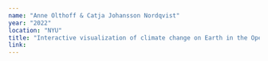 ```yaml
---
name: "Anne Olthoff & Catja Johansson Nordqvist"
year: "2022"
location: "NYU"
title: "Interactive visualization of climate change on Earth in the OpenSpace project"
link:
---
```

